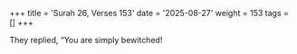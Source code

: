 +++
title = 'Surah 26, Verses 153'
date = '2025-08-27'
weight = 153
tags = []
+++

They replied, “You are simply bewitched!